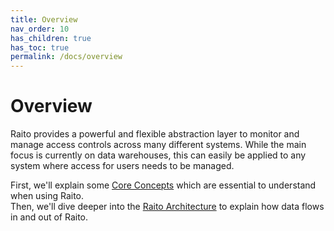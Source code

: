 ```yaml
---
title: Overview
nav_order: 10
has_children: true
has_toc: true
permalink: /docs/overview
---
```


# Overview
Raito provides a powerful and flexible abstraction layer to monitor and manage access controls across many different systems. 
While the main focus is currently on data warehouses, this can easily be applied to any system where access for users needs to be managed. 

First, we'll explain some [Core Concepts](/docs/overview/concepts) which are essential to understand when using Raito.  
Then, we'll dive deeper into the [Raito Architecture](/docs/overview/architecture) to explain how data flows in and out of Raito.
